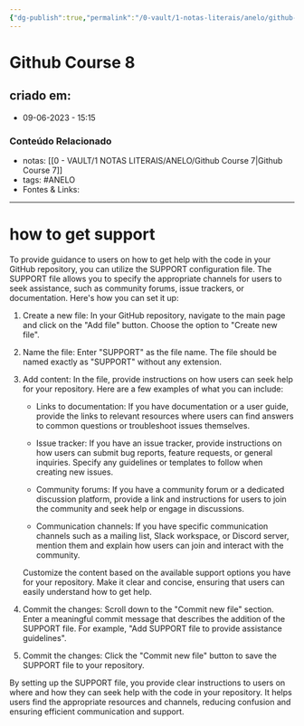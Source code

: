 ```yaml
---
{"dg-publish":true,"permalink":"/0-vault/1-notas-literais/anelo/github-course-8/","tags":["ANELO"],"dgHomeLink":true,"dgShowLocalGraph":true,"dgShowFileTree":true,"dgEnableSearch":true,"noteIcon":""}
---
```


# Github Course 8

## criado em: 
-  09-06-2023 - 15:15

### Conteúdo Relacionado
- notas: [[0 - VAULT/1 NOTAS LITERAIS/ANELO/Github Course 7\|Github Course 7]]
- tags: #ANELO 
- Fontes & Links: 

---
# how to get support


To provide guidance to users on how to get help with the code in your GitHub repository, you can utilize the SUPPORT configuration file. The SUPPORT file allows you to specify the appropriate channels for users to seek assistance, such as community forums, issue trackers, or documentation. Here's how you can set it up:

1. Create a new file: In your GitHub repository, navigate to the main page and click on the "Add file" button. Choose the option to "Create new file".

2. Name the file: Enter "SUPPORT" as the file name. The file should be named exactly as "SUPPORT" without any extension.

3. Add content: In the file, provide instructions on how users can seek help for your repository. Here are a few examples of what you can include:

   - Links to documentation: If you have documentation or a user guide, provide the links to relevant resources where users can find answers to common questions or troubleshoot issues themselves.

   - Issue tracker: If you have an issue tracker, provide instructions on how users can submit bug reports, feature requests, or general inquiries. Specify any guidelines or templates to follow when creating new issues.

   - Community forums: If you have a community forum or a dedicated discussion platform, provide a link and instructions for users to join the community and seek help or engage in discussions.

   - Communication channels: If you have specific communication channels such as a mailing list, Slack workspace, or Discord server, mention them and explain how users can join and interact with the community.

   Customize the content based on the available support options you have for your repository. Make it clear and concise, ensuring that users can easily understand how to get help.

4. Commit the changes: Scroll down to the "Commit new file" section. Enter a meaningful commit message that describes the addition of the SUPPORT file. For example, "Add SUPPORT file to provide assistance guidelines".

5. Commit the changes: Click the "Commit new file" button to save the SUPPORT file to your repository.

By setting up the SUPPORT file, you provide clear instructions to users on where and how they can seek help with the code in your repository. It helps users find the appropriate resources and channels, reducing confusion and ensuring efficient communication and support.